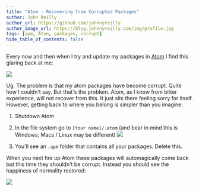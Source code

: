 ```yaml
---
title: "Atom - Recovering from Corrupted Packages"
author: John Reilly
author_url: https://github.com/johnnyreilly
author_image_url: https://blog.johnnyreilly.com/img/profile.jpg
tags: [apm, Atom, packages, corrupt]
hide_table_of_contents: false
---
```

Every now and then when I try and update my packages in [Atom](<https://atom.io/>) I find this glaring back at me:

 ![](../static/blog/2016-03-17-atom-recovering-from-corrupted-packages/Screenshot%2B2016-03-17%2B06.17.03.png)

Ug. The problem is that my atom packages have become corrupt. Quite how I couldn't say. But that's the problem. Atom, as I know from bitter experience, will not recover from this. It just sits there feeling sorry for itself. However, getting back to where you belong is simpler than you imagine:

1. Shutdown Atom
2. In the file system go to `[Your name]/.atom` (and bear in mind this is Windows; Macs / Linux may be different) ![](../static/blog/2016-03-17-atom-recovering-from-corrupted-packages/Screenshot%2B2016-03-17%2B06.17.53.png)


3. You'll see an `.apm` folder that contains all your packages. Delete this.

<!-- -->

When you next fire up Atom these packages will automagically come back but this time they shouldn't be corrupt. Instead you should see the happiness of normality restored:

![](../static/blog/2016-03-17-atom-recovering-from-corrupted-packages/Screenshot%2B2016-03-17%2B06.23.18.png)



